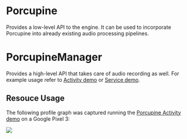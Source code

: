 # Porcupine

Provides a low-level API to the engine. It can be used to incorporate Porcupine into already existing audio processing
pipelines.

# PorcupineManager

Provides a high-level API that takes care of audio recording as well. For example usage refer to
[Activity demo](/demo/android/Activity) or [Service demo](/demo/android/Service).

## Resouce Usage 

The following profile graph was captured running the [Porcupine Activity demo](/demo/android/Activity/) on a Google Pixel 3:

![](/binding/android/android_profiling.gif)